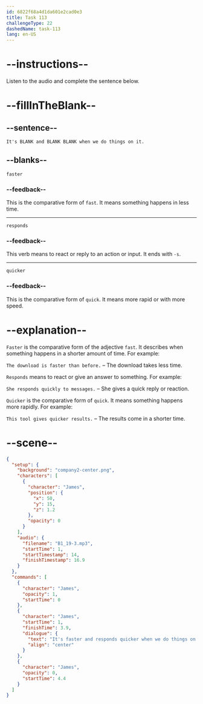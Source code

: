 ```yaml
---
id: 6822f68a4d1da601e2cad0e3
title: Task 113
challengeType: 22
dashedName: task-113
lang: en-US
---
```


<!-- (Audio) James: It's faster and responds quicker when we do things on it. -->

# --instructions--

Listen to the audio and complete the sentence below.

# --fillInTheBlank--

## --sentence--

`It's BLANK and BLANK BLANK when we do things on it.`

## --blanks--

`faster`

### --feedback--

This is the comparative form of `fast`. It means something happens in less time.

---

`responds`

### --feedback--

This verb means to react or reply to an action or input. It ends with `-s`.

---

`quicker`

### --feedback--

This is the comparative form of `quick`. It means more rapid or with more speed.

# --explanation--

`Faster` is the comparative form of the adjective `fast`. It describes when something happens in a shorter amount of time. For example:

`The download is faster than before.` – The download takes less time.

`Responds` means to react or give an answer to something. For example:

`She responds quickly to messages.` – She gives a quick reply or reaction.

`Quicker` is the comparative form of `quick`. It means something happens more rapidly. For example:

`This tool gives quicker results.` – The results come in a shorter time.

# --scene--

```json
{
  "setup": {
    "background": "company2-center.png",
    "characters": [
      {
        "character": "James",
        "position": {
          "x": 50,
          "y": 15,
          "z": 1.2
        },
        "opacity": 0
      }
    ],
    "audio": {
      "filename": "B1_19-3.mp3",
      "startTime": 1,
      "startTimestamp": 14,
      "finishTimestamp": 16.9
    }
  },
  "commands": [
    {
      "character": "James",
      "opacity": 1,
      "startTime": 0
    },
    {
      "character": "James",
      "startTime": 1,
      "finishTime": 3.9,
      "dialogue": {
        "text": "It's faster and responds quicker when we do things on it.",
        "align": "center"
      }
    },
    {
      "character": "James",
      "opacity": 0,
      "startTime": 4.4
    }
  ]
}
```
